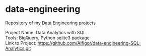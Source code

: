 # data-engineering
Repository of my Data Engineering projects <br>

Project Name: Data Analytics with SQL <br>
Tools: BigQuery, Python sqlite3 package <br>
Link to Project: https://github.com/Alfigor/data-engineering-SQL-Analytics.git <br> <br>

